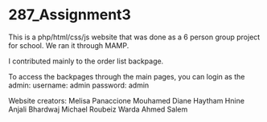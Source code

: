 # 287_Assignment3
This is a php/html/css/js website that was done as a 6 person group project for school. We ran it through MAMP.

I contributed mainly to the order list backpage.

To access the backpages through the main pages, you can login as the admin:
username: admin
password: admin

Website creators:
Melisa Panaccione
Mouhamed Diane
Haytham Hnine
Anjali Bhardwaj
Michael Roubeiz
Warda Ahmed Salem
